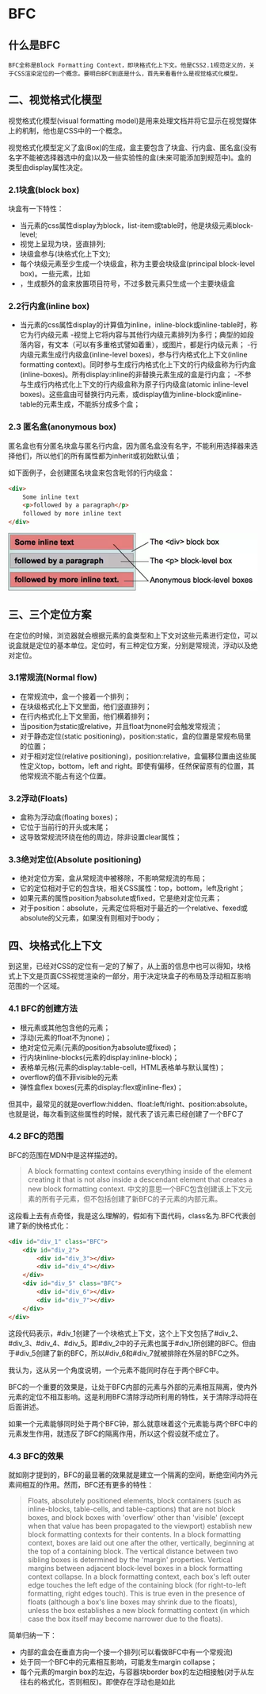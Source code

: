 # BFC

## 什么是BFC

```
BFC全称是Block Formatting Context，即块格式化上下文。他是CSS2.1规范定义的，关于CSS渲染定位的一个概念。要明白BFC到底是什么，首先来看看什么是视觉格式化模型。
```

## 二、视觉格式化模型

视觉格式化模型(visual formatting model)是用来处理文档并将它显示在视觉媒体上的机制，他也是CSS中的一个概念。

视觉格式化模型定义了盒(Box)的生成，盒主要包含了块盒、行内盒、匿名盒(没有名字不能被选择器选中的盒)以及一些实验性的盒(未来可能添加到规范中)。盒的类型由display属性决定。

### 2.1块盒(block box)

块盒有一下特性：
- 当元素的css属性display为block，list-item或table时，他是块级元素block-level;
- 视觉上呈现为块，竖直排列;
- 块级盒参与(块格式化上下文);
- 每个块级元素至少生成一个块级盒，称为主要会块级盒(principal block-level box)。一些元素，比如<li>，生成额外的盒来放置项目符号，不过多数元素只生成一个主要块级盒

### 2.2行内盒(inline box)

- 当元素的css属性display的计算值为inline，inline-block或inline-table时，称它为行内级元素
-视觉上它将内容与其他行内级元素排列为多行；典型的如段落内容，有文本（可以有多重格式譬如着重），或图片，都是行内级元素；
-行内级元素生成行内级盒(inline-level boxes)，参与行内格式化上下文(inline formatting context)。同时参与生成行内格式化上下文的行内级盒称为行内盒(inline-boxes)。所有display:inline的非替换元素生成的盒是行内盒；
-不参与生成行内格式化上下文的行内级盒称为原子行内级盒(atomic inline-level boxes)。这些盒由可替换行内元素，或display值为inline-block或inline-table的元素生成，不能拆分成多个盒；

### 2.3 匿名盒(anonymous box)

匿名盒也有分匿名块盒与匿名行内盒，因为匿名盒没有名字，不能利用选择器来选择他们，所以他们的所有属性都为inherit或初始默认值；

如下面例子，会创建匿名块盒来包含毗邻的行内级盒：

```html
<div>
    Some inline text
    <p>followed by a paragraph</p>
    followed by more inline text
</div>
```

![BFC](img/bfc-1.webp "匿名盒")

## 三、三个定位方案

在定位的时候，浏览器就会根据元素的盒类型和上下文对这些元素进行定位，可以说盒就是定位的基本单位。定位时，有三种定位方案，分别是常规流，浮动以及绝对定位。

### 3.1常规流(Normal flow)

- 在常规流中，盒一个接着一个排列；
- 在块级格式化上下文里面，他们竖直排列；
- 在行内格式化上下文里面，他们横着排列；
- 当position为static或relative，并且float为none时会触发常规流；
- 对于静态定位(static positioning)，position:static，盒的位置是常规布局里的位置；
- 对于相对定位(relative positioning)，position:relative，盒偏移位置由这些属性定义top，bottom，left and right。即使有偏移，任然保留原有的位置，其他常规流不能占有这个位置。

### 3.2浮动(Floats)

- 盒称为浮动盒(floating boxes)；
- 它位于当前行的开头或末尾；
- 这导致常规流环绕在他的周边，除非设置clear属性；

### 3.3绝对定位(Absolute positioning)

- 绝对定位方案，盒从常规流中被移除，不影响常规流的布局；
- 它的定位相对于它的包含块，相关CSS属性：top，bottom，left及right；
- 如果元素的属性position为absolute或fixed，它是绝对定位元素；
- 对于position：absolute，元素定位将相对于最近的一个relative、fexed或absolute的父元素，如果没有则相对于body；

## 四、块格式化上下文

到这里，已经对CSS的定位有一定的了解了，从上面的信息中也可以得知，块格式上下文是页面CSS视觉渲染的一部分，用于决定块盒子的布局及浮动相互影响范围的一个区域。

### 4.1 BFC的创建方法

- 根元素或其他包含他的元素；
- 浮动(元素的float不为none)；
- 绝对定位元素(元素的position为absolute或fixed)；
- 行内块inline-blocks(元素的display:inline-block)；
- 表格单元格(元素的display:table-cell，HTML表格单与默认属性)；
- overflow的值不菲visible的元素
- 弹性盒flex boxes(元素的display:flex或inline-flex)；

但其中，最常见的就是overflow:hidden、float:left/right、position:absolute。也就是说，每次看到这些属性的时候，就代表了该元素已经创建了一个BFC了

### 4.2 BFC的范围

BFC的范围在MDN中是这样描述的。

>A block formatting context contains everything inside of the element creating it that is not also inside a descendant element that creates a new block formatting context.
中文的意思一个BFC包含创建该上下文元素的所有子元素，但不包括创建了新BFC的子元素的内部元素。

这段看上去有点奇怪，我是这么理解的，假如有下面代码，class名为.BFC代表创建了新的快格式化：

```html
<div id="div_1" class="BFC">
    <div id="div_2">
        <div id="div_3"></div>
        <div id="div_4"></div>
    </div>
    <div id="div_5" class="BFC">
        <div id="div_6"></div>
        <div id="div_7"></div>
    </div>
</div>
```

这段代码表示，#div_1创建了一个块格式上下文，这个上下文包括了#div_2、#div_3、#div_4、#div_5。即#div_2中的子元素也属于#div_1所创建的BFC。但由于#div_5创建了新的BFC，所以#div_6和#div_7就被排除在外层的BFC之外。

我认为，这从另一个角度说明，一个元素不能同时存在于两个BFC中。

BFC的一个重要的效果是，让处于BFC内部的元素与外部的元素相互隔离，使内外元素的定位不相互影响。这是利用BFC清除浮动所利用的特性，关于清除浮动将在后面讲述。

如果一个元素能够同时处于两个BFC钟，那么就意味着这个元素能与两个BFC中的元素发生作用，就违反了BFC的隔离作用，所以这个假设就不成立了。

### 4.3 BFC的效果

就如刚才提到的，BFC的最显著的效果就是建立一个隔离的空间，断绝空间内外元素间相互的作用。然而，BFC还有更多的特性：

>Floats, absolutely positioned elements, block containers (such as inline-blocks, table-cells, and table-captions) that are not block boxes, and block boxes with 'overflow' other than 'visible' (except when that value has been propagated to the viewport) establish new block formatting contexts for their contents.
>In a block formatting context, boxes are laid out one after the other, vertically, beginning at the top of a containing block. The vertical distance between two sibling boxes is determined by the 'margin' properties. Vertical margins between adjacent block-level boxes in a block formatting context collapse.
>In a block formatting context, each box's left outer edge touches the left edge of the containing block (for right-to-left formatting, right edges touch). This is true even in the presence of floats (although a box's line boxes may shrink due to the floats), unless the box establishes a new block formatting context (in which case the box itself may become narrower due to the floats).

简单归纳一下：

- 内部的盒会在垂直方向一个接一个排列(可以看做BFC中有一个常规流)
- 处于同一个BFC中的元素相互影响，可能发生margin collapse；
- 每个元素的margin box的左边，与容器块border box的左边相接触(对于从左往右的格式化，否则相反)。即使存在浮动也是如此